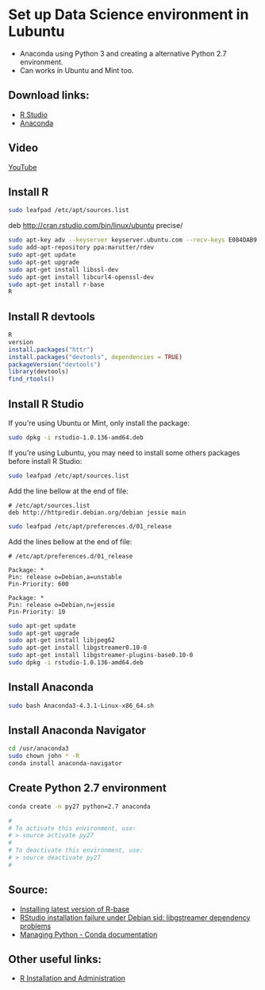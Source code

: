 # Set up Data Science environment in Lubuntu

- Anaconda using Python 3 and creating a alternative Python 2.7 environment.
- Can works in Ubuntu and Mint too.

## Download links:
- [R Studio](
https://www.rstudio.com/products/rstudio/download/#download)
- [Anaconda](https://www.continuum.io/downloads#linux)

## Video
[YouTube](https://youtu.be/1xbU9BmINak)

## Install R

```bash
sudo leafpad /etc/apt/sources.list
```
deb http://cran.rstudio.com/bin/linux/ubuntu precise/

```bash
sudo apt-key adv --keyserver keyserver.ubuntu.com --recv-keys E084DAB9
sudo add-apt-repository ppa:marutter/rdev
sudo apt-get update
sudo apt-get upgrade
sudo apt-get install libssl-dev
sudo apt-get install libcurl4-openssl-dev
sudo apt-get install r-base
R
```

## Install R devtools

```R
R
version
install.packages("httr")
install.packages("devtools", dependencies = TRUE)
packageVersion("devtools")
library(devtools)
find_rtools()
```

## Install R Studio

If you're using Ubuntu or Mint, only install the package:

```bash
sudo dpkg -i rstudio-1.0.136-amd64.deb
```

If you're using Lubuntu, you may need to install some others packages before install R Studio:

```bash
sudo leafpad /etc/apt/sources.list
```

Add the line bellow at the end of file:
```text
# /etc/apt/sources.list
deb http://httpredir.debian.org/debian jessie main
```

```bash
sudo leafpad /etc/apt/preferences.d/01_release
```

Add the lines bellow at the end of file:
```text
# /etc/apt/preferences.d/01_release

Package: *
Pin: release o=Debian,a=unstable
Pin-Priority: 600

Package: *
Pin: release o=Debian,n=jessie
Pin-Priority: 10
```

```bash
sudo apt-get update
sudo apt-get upgrade
sudo apt-get install libjpeg62
sudo apt-get install libgstreamer0.10-0
sudo apt-get install libgstreamer-plugins-base0.10-0
sudo dpkg -i rstudio-1.0.136-amd64.deb
```

## Install Anaconda

```bash
sudo bash Anaconda3-4.3.1-Linux-x86_64.sh
```

## Install Anaconda Navigator

```bash
cd /usr/anaconda3
sudo chown john * -R
conda install anaconda-navigator
```

## Create Python 2.7 environment

```bash
conda create -n py27 python=2.7 anaconda

#
# To activate this environment, use:
# > source activate py27
#
# To deactivate this environment, use:
# > source deactivate py27
#
```



## Source:
- [Installing latest version of R-base](http://askubuntu.com/questions/218708/installing-latest-version-of-r-base)
- [RStudio installation failure under Debian sid: libgstreamer dependency problems](http://stackoverflow.com/questions/37550993/rstudio-installation-failure-under-debian-sid-libgstreamer-dependency-problems)
- [Managing Python - Conda documentation](https://conda.io/docs/py2or3.html)

## Other useful links:
- [R Installation and Administration](https://cran.r-project.org/doc/manuals/r-release/R-admin.html)
